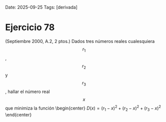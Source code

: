 Date: 2025-09-25
Tags: [derivada]

# Ejercicio 78

 (Septiembre 2000, A.2, 2 ptos.) Dados tres números reales cualesquiera  $$ r_1$$  ,  $$ r_2$$   y  $$ r_3$$  , hallar el número real  $$ x$$   que minimiza la función
 \begin{center}
$D ( x ) = ( r_1 - x )^2 + ( r_2 - x )^2 + ( r_3 - x )^2$
\end{center}